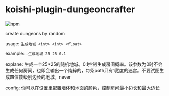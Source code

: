 # koishi-plugin-dungeoncrafter

[![npm](https://img.shields.io/npm/v/koishi-plugin-dungeoncrafter?style=flat-square)](https://www.npmjs.com/package/koishi-plugin-dungeoncrafter)

create dungeons by random  

usage: `生成地城 <int> <int> <float>`  

example: `.生成地城 25 25 0.1`  

explane: 生成一个25*25的随机地城。0.1控制生成房间概率。该参数为0时不会生成任何房间，也即会输出一个纯粹的，每条path只有1宽度的迷宫。不要试图生成四位数级别边长的地城。never

config: 你可以在设置里配置墙体和地面的颜色，控制房间最小边长和最大边长

